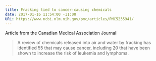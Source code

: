 ```yaml
---
title: Fracking tied to cancer-causing chemicals
date: 2017-01-16 11:54:00 -11:00
URL: https://www.ncbi.nlm.nih.gov/pmc/articles/PMC5235941/
---
```


Article from the Canadian Medical Association Journal

> A review of chemicals released into air and water by fracking has identified 55 that may cause cancer, including 20 that have been shown to increase the risk of leukemia and lymphoma.